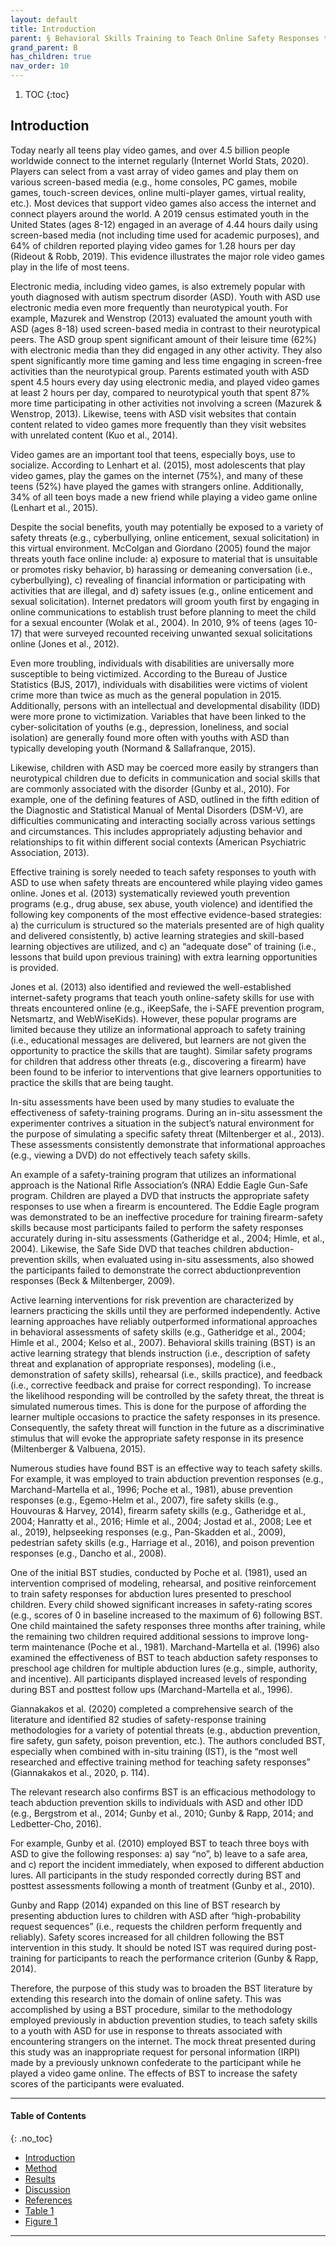 ```yaml
---
layout: default
title: Introduction 
parent: § Behavioral Skills Training to Teach Online Safety Responses to Youth with Autism Spectrum Disorder  
grand_parent: B 
has_children: true
nav_order: 10 
---
```

<style>
.dont-break-out {
  /* These are technically the same, but use both */
  overflow-wrap: break-word;
  word-wrap: break-word;

     -ms-word-break: break-all;
  /* This is the dangerous one in WebKit, as it breaks things wherever */
  word-break: break-all;
  /* Instead use this non-standard one: */
  word-break: break-word;
}

.youtube-container {
    position: relative;
    width: 100%;
    height: 0;
    padding-bottom: 56.25%;
}
.youtube-video {
    position: absolute;
    top: 0;
    left: 0;
    width: 100%;
    height: 100%;
}

</style>

<div class="dont-break-out" markdown="1">

1. TOC
{:toc}

## Introduction
Today nearly all teens play video games, and over 4.5 billion people worldwide connect to the internet regularly (Internet World Stats, 2020). Players can select from a vast array of video games and play them on various screen-based media (e.g., home consoles, PC games, mobile games, touch-screen devices, online multi-player games, virtual reality, etc.). Most devices that support video games also access the internet and connect players around the world. A 2019 census estimated youth in the United States (ages 8-12) engaged in an average of 4.44 hours daily using screen-based media (not including time used for academic purposes), and 64% of children reported playing video games for 1.28 hours per day (Rideout & Robb, 2019). This evidence illustrates the major role video games play in the life of most teens.

Electronic media, including video games, is also extremely popular with youth diagnosed with autism spectrum disorder (ASD). Youth with ASD use electronic media even more frequently than neurotypical youth. For example, Mazurek and Wenstrop (2013) evaluated the amount youth with ASD (ages 8-18) used screen-based media in contrast to their neurotypical peers. The ASD group spent significant amount of their leisure time (62%) with electronic media than they did engaged in any other activity. They also spent significantly more time gaming and less time engaging in screen-free activities than the neurotypical group. Parents estimated youth with ASD spent 4.5 hours every day using electronic media, and played video games at least 2 hours per day, compared to neurotypical youth that spent 87% more time participating in other activities not involving a screen (Mazurek & Wenstrop, 2013). Likewise, teens with ASD visit websites that contain content related to video games more frequently than they visit websites with unrelated content (Kuo et al., 2014).

Video games are an important tool that teens, especially boys, use to socialize. According to Lenhart et al. (2015), most adolescents that play video games, play the games on the internet (75%), and many of these teens (52%) have played the games with strangers online. Additionally, 34% of all teen boys made a new friend while playing a video game online (Lenhart et al., 2015).

Despite the social benefits, youth may potentially be exposed to a variety of safety threats (e.g., cyberbullying, online enticement, sexual solicitation) in this virtual environment. McColgan and Giordano (2005) found the major threats youth face online include: a) exposure to material that is unsuitable or promotes risky behavior, b) harassing or demeaning conversation (i.e., cyberbullying), c) revealing of financial information or participating with activities that are illegal, and d) safety issues (e.g., online enticement and sexual solicitation). Internet predators will groom youth first by engaging in online communications to establish trust before planning to meet the child for a sexual encounter (Wolak et al., 2004). In 2010, 9% of teens (ages 10-17) that were surveyed recounted receiving unwanted sexual solicitations online (Jones et al., 2012).

Even more troubling, individuals with disabilities are universally more susceptible to being victimized. According to the Bureau of Justice Statistics (BJS, 2017), individuals with disabilities were victims of violent crime more than twice as much as the general population in 2015. Additionally, persons with an intellectual and developmental disability (IDD) were more prone to victimization. Variables that have been linked to the cyber-solicitation of youths (e.g., depression, loneliness, and social isolation) are generally found more often with youths with ASD than typically developing youth (Normand & Sallafranque, 2015).

Likewise, children with ASD may be coerced more easily by strangers than neurotypical children due to deficits in communication and social skills that are commonly associated with the disorder (Gunby et al., 2010). For example, one of the defining features of ASD, outlined in the fifth edition of the Diagnostic and Statistical Manual of Mental Disorders (DSM-V), are difficulties communicating and interacting socially across various settings and circumstances. This includes appropriately adjusting behavior and relationships to fit within different social contexts (American Psychiatric Association, 2013).

Effective training is sorely needed to teach safety responses to youth with ASD to use when safety threats are encountered while playing video games online. Jones et al. (2013) systematically reviewed youth prevention programs (e.g., drug abuse, sex abuse, youth violence) and identified the following key components of the most effective evidence-based strategies: a) the curriculum is structured so the materials presented are of high quality and delivered consistently, b) active learning strategies and skill-based learning objectives are utilized, and c) an “adequate dose” of training (i.e., lessons that build upon previous training) with extra learning opportunities is provided.

Jones et al. (2013) also identified and reviewed the well-established internet-safety programs that teach youth online-safety skills for use with threats encountered online (e.g., iKeepSafe, the i-SAFE prevention program, Netsmartz, and WebWiseKids). However, these popular programs are limited because they utilize an informational approach to safety training (i.e., educational messages are delivered, but learners are not given the opportunity to practice the skills that are taught). Similar safety programs for children that address other threats (e.g., discovering a firearm) have been found to be inferior to interventions that give learners opportunities to practice the skills that are being taught.

In-situ assessments have been used by many studies to evaluate the effectiveness of safety-training programs. During an in-situ assessment the experimenter contrives a situation in the subject’s natural environment for the purpose of simulating a specific safety threat (Miltenberger et al., 2013). These assessments consistently demonstrate that informational approaches (e.g., viewing a DVD) do not effectively teach safety skills.

An example of a safety-training program that utilizes an informational approach is the National Rifle Association’s (NRA) Eddie Eagle Gun-Safe program. Children are played a DVD that instructs the appropriate safety responses to use when a firearm is encountered. The Eddie Eagle program was demonstrated to be an ineffective procedure for training firearm-safety skills because most participants failed to perform the safety responses accurately during in-situ assessments (Gatheridge et al., 2004; Himle, et al., 2004). Likewise, the Safe Side DVD that teaches children abduction-prevention skills, when evaluated using in-situ assessments, also showed the participants failed to demonstrate the correct abductionprevention responses (Beck & Miltenberger, 2009).

Active learning interventions for risk prevention are characterized by learners practicing the skills until they are performed independently. Active learning approaches have reliably outperformed informational approaches in behavioral assessments of safety skills (e.g., Gatheridge et al., 2004; Himle et al., 2004; Kelso et al., 2007). Behavioral skills training (BST) is an active learning strategy that blends instruction (i.e., description of safety threat and explanation of appropriate responses), modeling (i.e., demonstration of safety skills), rehearsal (i.e., skills practice), and feedback (i.e., corrective feedback and praise for correct responding). To increase the likelihood responding will be controlled by the safety threat, the threat is simulated numerous times. This is done for the purpose of affording the learner multiple occasions to practice the safety responses in its presence. Consequently, the safety threat will function in the future as a discriminative stimulus that will evoke the appropriate safety response in its presence (Miltenberger & Valbuena, 2015). 

Numerous studies have found BST is an effective way to teach safety skills. For example, it was employed to train abduction prevention responses (e.g., Marchand-Martella et al., 1996; Poche et al., 1981), abuse prevention responses (e.g., Egemo-Helm et al., 2007), fire safety skills (e.g., Houvouras & Harvey, 2014), firearm safety skills (e.g., Gatheridge et al., 2004; Hanratty et al., 2016; Himle et al., 2004; Jostad et al., 2008; Lee et al., 2019), helpseeking responses (e.g., Pan-Skadden et al., 2009), pedestrian safety skills (e.g., Harriage et al., 2016), and poison prevention responses (e.g., Dancho et al., 2008).

One of the initial BST studies, conducted by Poche et al. (1981), used an intervention comprised of modeling, rehearsal, and positive reinforcement to train safety responses for abduction lures presented to preschool children. Every child showed significant increases in safety-rating scores (e.g., scores of 0 in baseline increased to the maximum of 6) following BST. One child maintained the safety responses three months after training, while the remaining two children required additional sessions to improve long-term maintenance (Poche et al., 1981). Marchand-Martella et al. (1996) also examined the effectiveness of BST to teach abduction safety responses to preschool age children for multiple abduction lures (e.g., simple, authority, and incentive). All participants displayed increased levels of responding during BST and posttest follow ups (Marchand-Martella et al., 1996).

Giannakakos et al. (2020) completed a comprehensive search of the literature and identified 82 studies of safety-response training methodologies for a variety of potential threats (e.g., abduction prevention, fire safety, gun safety, poison prevention, etc.). The authors concluded BST, especially when combined with in-situ training (IST), is the “most well researched and effective training method for teaching safety responses” (Giannakakos et al., 2020, p. 114).

The relevant research also confirms BST is an efficacious methodology to teach abduction prevention skills to individuals with ASD and other IDD (e.g., Bergstrom et al., 2014; Gunby et al., 2010; Gunby & Rapp, 2014; and Ledbetter-Cho, 2016). 

For example, Gunby et al. (2010) employed BST to teach three boys with ASD to give the following responses: a) say “no”, b) leave to a safe area, and c) report the incident immediately, when exposed to different abduction lures. All participants in the study responded correctly during BST and posttest assessments following a month of treatment (Gunby et al., 2010). 

Gunby and Rapp (2014) expanded on this line of BST research by presenting abduction lures to children with ASD after “high-probability request sequences” (i.e., requests the children perform frequently and reliably). Safety scores increased for all children following the BST intervention in this study. It should be noted IST was required during post-training for participants to reach the performance criterion (Gunby & Rapp, 2014).

Therefore, the purpose of this study was to broaden the BST literature by extending this research into the domain of online safety. This was accomplished by using a BST procedure, similar to the methodology employed previously in abduction prevention studies, to teach safety skills to a youth with ASD for use in response to threats associated with encountering strangers on the internet. The mock threat presented during this study was an inappropriate request for personal information (IRPI) made by a previously unknown confederate to the participant while he played a video game online. The effects of BST to increase the safety scores of the participants were evaluated.

***

#### Table of Contents
{: .no_toc}

<ul><li> <a href="/docs/B/behavioral-sklls-training-to-teach-online-safety-responses-to-youth-with-autism-spectrum-disorder-1/">Introduction</a></li><li> <a href="/docs/B/behavioral-sklls-training-to-teach-online-safety-responses-to-youth-with-autism-spectrum-disorder-2/">Method</a></li><li> <a href="/docs/B/behavioral-sklls-training-to-teach-online-safety-responses-to-youth-with-autism-spectrum-disorder-3/">Results</a></li><li> <a href="/docs/B/behavioral-sklls-training-to-teach-online-safety-responses-to-youth-with-autism-spectrum-disorder-4/">Discussion</a></li><li> <a href="/docs/B/behavioral-sklls-training-to-teach-online-safety-responses-to-youth-with-autism-spectrum-disorder-5/">References</a></li><li> <a href="/docs/B/behavioral-sklls-training-to-teach-online-safety-responses-to-youth-with-autism-spectrum-disorder-6/">Table 1</a></li><li> <a href="/docs/B/behavioral-sklls-training-to-teach-online-safety-responses-to-youth-with-autism-spectrum-disorder-7/">Figure 1</a></li></ul>

***

</div>

